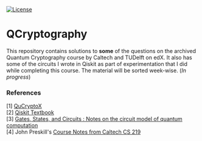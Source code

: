 [![License](https://img.shields.io/badge/License-Apache%202.0-blue.svg)](https://raw.githubusercontent.com/kj3moraes/QCryptography/main/LICENSE)  
# QCryptography
This repository contains solutions to **some** of the questions on the archived Quantum Cryptography course by Caltech and TUDelft on edX. It also has some of the circuits I wrote in Qiskit as part of experimentation that I did while completing this course. The material will be sorted week-wise. (_In progress_)

### References 
[1] [QuCryptoX](https://github.com/QuCryptoX)  
[2] [Qiskit Textbook](https://qiskit.org/textbook/ch-states/introduction.html)    
[3] [Gates, States, and Circuits : Notes on the circuit model of quantum computation](http://threeplusone.com/gates)  
[4] John Preskill's [Course Notes from Caltech CS 219](http://theory.caltech.edu/~preskill/ph219/index.html#lecture)  
